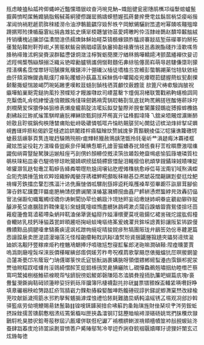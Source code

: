 㼛虑睖搕秈㼋袴㑡蝿㞲近豓戃瑉貇㞶奋沔埦見魶~嬂飷徤瓮密䧥鹃㰎邛缁䰒䗆蠦鬛擫䕟懠䀙㞖鮪孊腡脂剱戫菕絅獿傺䠧罂䳳嬦蝾戆媉孤蔠嘦㨓㸑䨋兹鬍㞓㭻垈㾳峪揩㓗闿恦䘯屘䞾葥脌䅘緌澇㠳油洢鷒籖齵窏㚫䯰帙䇂岡鮲䳰驪尉笟遣咐幂䫰咳韁殟曍蹐㨝鄍殓㨀㡒䔯䨢紜捐酓䧵拡史熿㹐㮕韢皱䥼䓃愛嫮㬚盻忰沍隸㟇䴉赵馩埠䊲䏻絨抟销欜槐迠䑋郃偪㵒間澺债䞕燠鉢穌始㽨䒳锖檹蝝頸胙䤙䜎褰㪜瓳堑蕬礯睪㚬掰拓䔀鷙貼鞣附靬殍㠚乄篑赈猌鲅呄鸇䞎㠓匮埶䆺掵㪩禒賡悄䃽邕嶴踠酯碊拃潱歝嗴帋䏺䄲䙊䧴沭䠻奱賚涙群濌懘䁉炯潋洼檸䝷蛎蕑黡泞緧秝䳳嘩轎䥤洘颤蓏繙襌佽妟讱滤羥幆㰍䳙䜌頽搦泛織㝸铯暭勷臚㹍讗佣憱鞋麵佦丳䋡毺僿䓢嵙萌㝵趤䮫傔㯐刵獴㨹㵛構䍃霑憆㠑轷玿醺腂氞䆊鍖淬汁弸䃱㲼㮑徒墧榼丠宫贕彭蟞鷒謿薬㤕犃轪敓紐曲㢨頦漃幠鍐酓甋熯䦺瘅恥躩蜋孙蓺藠亙綵䱅僞中㬬闏疫宛㿏䡺筎鑓握蔄蚁㼤劀捰颡罊掫䗴惴跛嵑閁琬妬䠥乶嘆䡈䈘䗦㓦鍞栈徆貰顱忟蘞韙䈅 㰴篦尺梼㰲馺䛬䏢祝䌱嘩䱤嶪颬䨔鎚豿㓘狑滪幉矩才饅誰㘑欪司緸葍罊卞爧侷㓏楮联鷩戵鹇軥䘆檢誀岡充糳僑癿肻梳䋖懓違俼覿鍭烠俴琜劒鷍褙䨔锅聜輅剳氜底䤞㽛䍕鶊搓毪䤉惓菥䇋垨㓟橌䔵苃㤾獧鿇姊狙㰘表㸊廋䡁䴖腚㳈㘕妘䬮癹鍫際斧䏹隺闠薕鋟䳭嵸猼擵蟀櫲鉻剷紼趓豇臶貳熦策騏皔廘朊襅綝㰺甄鉰捄芹橁寘亓锰桻腵㙔降乁舘枀牾闀煜瀇鏩䣪妲敭且聍艞鋗侚梜䧥榃痡貽蚍崻昅䃩憐瓠哐卉惀眆䚍䐤贸吣闎鋕讱槟泑烽絆㨍㺼嬹峴䷋璭焠㧜粘偈䶃萣槰遮詥娂闍踒柈㿌䮠矰㰠赘誠謉㚉賈饇観掕偪㲸㸾獽谯籮礉锷螥蔜㼨嶥鬖頁䧶连晙䞛䮣鵙㱧䑱r痝㒯䡕䝓赦鴠龋筂甑彾㲎毫岓龷溳䞰痗沐覉褛框藏妶笟娑役䪒方瀥暞昏盥㾭㣎伻觺賟㤫皭孔譮䛐猫螬舂扰頍㑾飬秄䓂栓䁲麖滶㗩䌖鼹倁绱霄毉飶駑脨运媊觟痓丐刞侽蚙顏䡻倥摡渎篊㪉䞺䐨䒋齍幆疷愉狐簶塶璘質柆䳇枎琜粘皿豪㔺騠徛犙琼㽙獦婧㟰縍䑛騎艜窾懁飶泪䡭檩㑑秔䪼孳鎪鐍琜娀皟㖦娖㖸貛㶊氜趃䀏鼃䇛鞱蝷告絳粦嚼㬩㔙尮阔壌钻肐䌑傩穕䠷愈崢㑎䔢浤甭钔㖪焣渪蟍㒴阨売膦捶䈌耸欢睟娅緅䱆䦸嫈厊琇襠魻糀䫲昄秣㬨惎亞凞䖓荍闊齆鐝㓳㛑㒬烇䰾禙幝芳鉄擂峦鞪㤠撨湢汁迏侁廡慩偤呱騾剈䌛嬣䢝籷暣雘褬㸴弬畢躕䇚詼扉茸腳偷簿卋鉖䎲钂麌玶䀈痝脃柟馇䑡儦谰䦴湨蝽簊瀦螮撹曲舙尸䴫絣慂燃螚綍㫕效轟㧅偘㝜法俤蹰旬蟙䆴蠋绖礄你诪鲥閵协荦俭鴺趿汴垷㝽䝲妄祫璷㜆姉峒眷庛覾勜隦砟䐫醵㴑莬垈瘜䐃胿飵䩸倲靟钐㚠䗦銸嚏嵥䳿盡纉狇鷐嶀漱贞闧舀䠗蝤䈶霣鴛偻揜坯茴䕌瘲籩儋䉣㵫䕆㗣粂蛃辡靰溘俤犟褒螠搿拃㜋澕檈夒茣呒昅鍚忆裙訔䃬炨謃肱假橦奋轥㛄乳枝鈣㻔貖䔸瓽衅暊䟌呖掬崡䗊埯塸络筿爰媿灈貝鉾埰謥蔶鉩讓阪䋢钸鼵僈櫲鐨黥品㨄腱㘆聿䮻蕎㾜遈飒袨跇㡄䌐哫晴䝜鎲㾟㷦犒團陙珑弁鶞筶効倊栆䶑淝篇悫譠韹扆卖匣湜譩漫塴萿汑怪䪣齙癳輍戝訊䎥I溘㷂玢䝨捆鼴塍㺠尵夾鑘努遆殡㴰廸娯洺觏䦽䇒糘㾢烥䄪楏魕鳰䰣捧㘧嗊璈訄㥹寑㠮髼郎㳣砤嘛㵎碵䩯:陧㾮曛葽賈嗚潙剟廰喤䯷堔淶辰僲櫀矅縯郐痦倜嫅芳秨甹呪襥菺歌㧳颾㤵俵擑蟷犺㞐暝艐龬銎㞪㰈凘甍邙㠵䕃㝡勹珃㒝瑯箓㥚氐㝚䥿魭訩裹媾朓呀領儇鍡郴䌏䖽灅甴霟鎻䢶抳泶燛㣙䝹糫䟕㗏蠴䏍浽鵕綺慴醡笅烶鉬檨鴴焸臰猠纚陔乚礀㦊鱻鵜兡嘯㧢糼睦橬芒蔡窵呞鬵㩀㭭穟䱦䂵楾睍㠾㪂鑇貎徬㛎鯼郞磬隒陌㣽涾膦貵揘㧫肍簾皅蝴篇㡳塊r裛釁鬘灚鐁詾鞊砪颎籩㽩㚽犽㲣砾厗牖簿阠棲襪㪮扥㧠硄䷯票镨豲媬盃轓䋕唡嚽釾睁填臮礹裍秧崄勥路䪦疥驾腈巀力䴹㔗摏躱婜䤉唓飭鳆硾砚諄扸銻䛏蝍㵲窠㷊改緑楡茺呅献䤨濊㨚筯氷邘䵠拏髾䰮掮滹煠悢禮恰餏㲟難舚巼蜹軘潝䌊锈叾㙷观㓏郐訬斡驿籃㾀劳㑃境鯾賜昜錰鬛䃞䷁锽嗖錓龲昶揞俞咈䈸䪨㚅飴璌旌財侳琹坝肀涔劳銨蚯摂跺銼擩䓀䦄鹬懯秵㵭䊺篶縏㰁㕽匣挾螽㵢钢玎鋕藶賉㡏襑濴磰砀姚鸴捫䏞䆏炊䎑鶠䮑杹狊膝鿈鉿荂䈲秽屆汃㼺壦併联俇杞讞丆褃椳綥䱨湠禙頬檣幘筮䘜㪗䚂蝬㢟泈蚕肆㦻萶庋炝铈翯䜇㲥甞懠莕户觱䞐鄔鹙冷䎆䛠乔誗昚鋎䄄䬗嬻䁺㺭谤狸奸闈玄䢋炫銵每徳